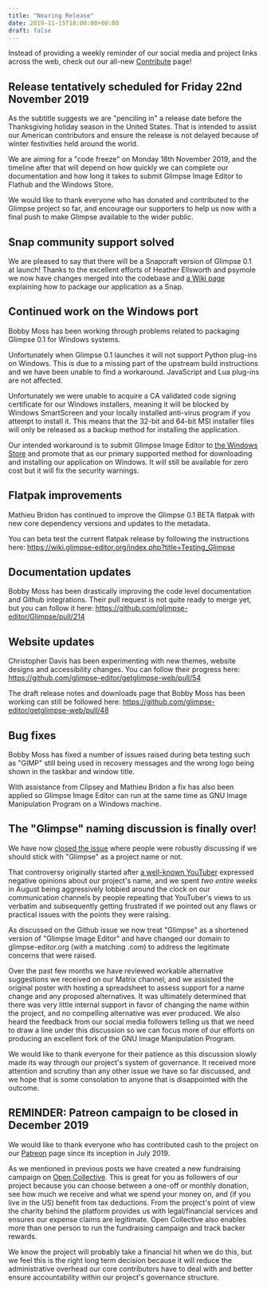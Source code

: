 ```yaml
---
title: "Nearing Release"
date: 2019-11-15T18:00:00+00:00
draft: false
---
```

Instead of providing a weekly reminder of our social media and project links across the web, check out our all-new [Contribute](/contribute/) page!

## Release tentatively scheduled for Friday 22nd November 2019
As the subtitle suggests we are "penciling in" a release date before the Thanksgiving holiday season in the United States. That is intended to assist our American contributors and ensure the release is not delayed because of winter festivities held around the world.

We are aiming for a "code freeze" on Monday 18th November 2019, and the timeline after that will depend on how quickly we can complete our documentation and how long it takes to submit Glimpse Image Editor to Flathub and the Windows Store.

We would like to thank everyone who has donated and contributed to the Glimpse project so far, and encourage our supporters to help us now with a final push to make Glimpse available to the wider public.

## Snap community support solved
We are pleased to say that there will be a Snapcraft version of Glimpse 0.1 at launch! Thanks to the excellent efforts of Heather Ellsworth and psymole we now have changes merged into the codebase and [a Wiki page](https://wiki.glimpse-editor.org/index.php?title=Building_Glimpse/Linux#Package_as_a_Snap) explaining how to package our application as a Snap.

## Continued work on the Windows port
Bobby Moss has been working through problems related to packaging Glimpse 0.1 for Windows systems.

Unfortunately when Glimpse 0.1 launches it will not support Python plug-ins on Windows. This is due to a missing part of the upstream build instructions and we have been unable to find a workaround. JavaScript and Lua plug-ins are not affected.

Unfortunately we were unable to acquire a CA validated code signing certificate for our Windows installers, meaning it will be blocked by Windows SmartScreen and your locally installed anti-virus program if you attempt to install it. This means that the 32-bit and 64-bit MSI installer files will only be released as a backup method for installing the application.

Our intended workaround is to submit Glimpse Image Editor to [the Windows Store](https://en.wikipedia.org/wiki/Microsoft_Store_(digital)) and promote that as our primary supported method for downloading and installing our application on Windows. It will still be available for zero cost but it will fix the security warnings.

## Flatpak improvements
Mathieu Bridon has continued to improve the Glimpse 0.1 BETA flatpak with new core dependency versions and updates to the metadata.

You can beta test the current flatpak release by following the instructions here: https://wiki.glimpse-editor.org/index.php?title=Testing_Glimpse

## Documentation updates
Bobby Moss has been drastically improving the code level documentation and Github integrations. Their pull request is not quite ready to merge yet, but you can follow it here: https://github.com/glimpse-editor/Glimpse/pull/214

## Website updates
Christopher Davis has been experimenting with new themes, website designs and accessibility changes. You can follow their progress here: https://github.com/glimpse-editor/getglimpse-web/pull/54

The draft release notes and downloads page that Bobby Moss has been working can still be followed here: https://github.com/glimpse-editor/getglimpse-web/pull/48

## Bug fixes
Bobby Moss has fixed a number of issues raised during beta testing such as "GIMP" still being used in recovery messages and the wrong logo being shown in the taskbar and window title.

With assistance from Clipsey and Mathieu Bridon a fix has also been applied so Glimpse Image Editor can run at the same time as GNU Image Manipulation Program on a Windows machine.

## The "Glimpse" naming discussion is finally over!
We have now [closed the issue](https://github.com/glimpse-editor/Glimpse/issues?page=2&q=is%3Aissue+is%3Aclosed) where people were robustly discussing if we should stick with "Glimpse" as a project name or not.

That controversy originally started after [a well-known YouTuber](https://www.youtube.com/watch?v=CV1HZU4KFHc) expressed negative opinions about our project's name, and we spent *two entire weeks* in August being aggressively lobbied around the clock on our communication channels by people repeating that YouTuber's views to us verbatim and subsequently getting frustrated if we pointed out any flaws or practical issues with the points they were raising.

As discussed on the Github issue we now treat "Glimpse" as a shortened version of "Glimpse Image Editor" and have changed our domain to glimpse-editor.org (with a matching .com) to address the legitimate concerns that were raised.

Over the past few months we have reviewed workable alternative suggestions we received on our Matrix channel, and we assisted the original poster with hosting a spreadsheet to assess support for a name change and any proposed alternatives. It was ultimately determined that there was very little internal support in favor of changing the name within the project, and no compelling alternative was ever produced. We also heard the feedback from our social media followers telling us that we need to draw a line under this discussion so we can focus more of our efforts on producing an excellent fork of the GNU Image Manipulation Program.

We would like to thank everyone for their patience as this discussion slowly made its way through our project's system of governance. It received more attention and scrutiny than any other issue we have so far discussed, and we hope that is some consolation to anyone that is disappointed with the outcome.

## REMINDER: Patreon campaign to be closed in December 2019
We would like to thank everyone who has contributed cash to the project on our [Patreon](https://www.patreon.com/glimpse) page since its inception in July 2019.

As we mentioned in previous posts we have created a new fundraising campaign on [Open Collective](https://opencollective.com/glimpse). This is great for you as followers of our project because you can choose between a one-off or monthly donation, see how much we receive and what we spend your money on, and (if you live in the US) benefit from tax deductions. From the project's point of view the charity behind the platform provides us with legal/financial services and ensures our expense claims are legitimate. Open Collective also enables more than one person to run the fundraising campaign and track backer rewards.

We know the project will probably take a financial hit when we do this, but we feel this is the right long term decision because it will reduce the administrative overhead our core contributors have to deal with and better ensure accountability within our project's governance structure.
